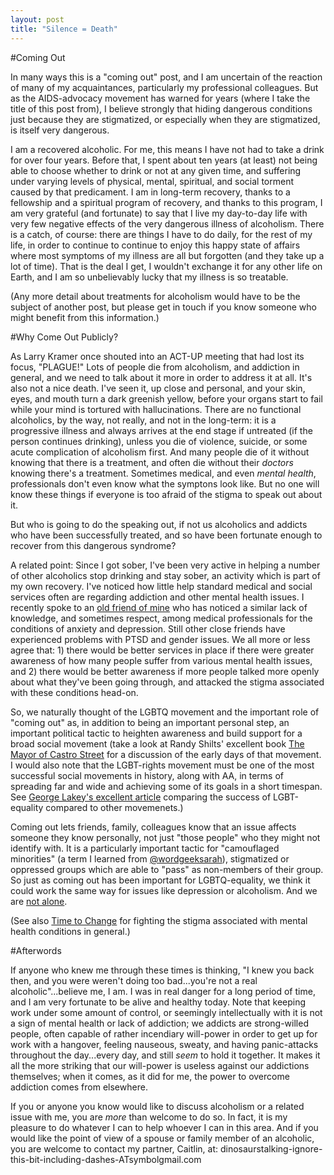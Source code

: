 ```yaml
---
layout: post
title: "Silence = Death"
---
```


#Coming Out

In many ways this is a "coming out" post, and I am uncertain of the reaction of many of my acquaintances, particularly my professional colleagues. But as the AIDS-advocacy movement has warned for years (where I take the title of this post from), I believe strongly that hiding dangerous conditions just because they are stigmatized, or especially when they are stigmatized, is itself very dangerous.

I am a recovered alcoholic. For me, this means I have not had to take a drink for over four years. Before that, I spent about ten years (at least) not being able to choose whether to drink or not at any given time, and suffering under varying levels of physical, mental, spiritual, and social torment caused by that predicament. I am in long-term recovery, thanks to a fellowship and a spiritual program of recovery, and thanks to this program, I am very grateful (and fortunate) to say that I live my day-to-day life with very few negative effects of the very dangerous illness of alcoholism. There is a catch, of course: there are things I have to do daily, for the rest of my life, in order to continue to continue to enjoy this happy state of affairs where most symptoms of my illness are all but forgotten (and they take up a lot of time). That is the deal I get, I wouldn't exchange it for any other life on Earth, and I am so unbelievably lucky that my illness is so treatable.

(Any more detail about treatments for alcoholism would have to be the subject of another post, but please get in touch if you know someone who might benefit from this information.)

#Why Come Out Publicly?

As Larry Kramer once shouted into an ACT-UP meeting that had lost its focus, "PLAGUE!" Lots of people die from alcoholism, and addiction in general, and we need to talk about it more in order to address it at all. It's also not a nice death. I've seen it, up close and personal, and your skin, eyes, and mouth turn a dark greenish yellow, before your organs start to fail while your mind is tortured with hallucinations. There are no functional alcoholics, by the way, not really, and not in the long-term: it is a progressive illness and always arrives at the end stage if untreated (if the person continues drinking), unless you die of violence, suicide, or some acute complication of alcoholism first. And many people die of it without knowing that there is a treatment, and often die without their *doctors* knowing there's a treatment. Sometimes medical, and even *mental health*, professionals don't even know what the symptons look like. But no one will know these things if everyone is too afraid of the stigma to speak out about it.

But who is going to do the speaking out, if not us alcoholics and addicts who have been successfully treated, and so have been fortunate enough to recover from this dangerous syndrome?

A related point: Since I got sober, I've been very active in helping a number of other alcoholics stop drinking and stay sober, an activity which is part of my own recovery. I've noticed how little help standard medical and social services often are regarding addiction and other mental health issues. I recently spoke to an [old friend of mine](https://www.facebook.com/lauren.hall.lew/posts/10100781570308633) who has noticed a similar lack of knowledge, and sometimes respect, among medical professionals for the conditions of anxiety and depression. Still other close friends have experienced problems with PTSD and gender issues. We all more or less agree that: 1) there would be better services in place if there were greater awareness of how many people suffer from various mental health issues, and 2) there would be better awareness if more people talked more openly about what they've been going through, and attacked the stigma associated with these conditions head-on.

So, we naturally thought of the LGBTQ movement and the important role of "coming out" as, in addition to being an important personal step, an important political tactic to heighten awareness and build support for a broad social movement (take a look at Randy Shilts' excellent book [The Mayor of Castro Street](http://books.google.co.uk/books?id=P_2f521UkFIC&dq=The+mayor+of+castro+street&hl=en&sa=X&ei=EWQHU6-YKur07Aa7woGoBQ&redir_esc=y) for a discussion of the early days of that movement. I would also note that the LGBT-rights movement must be one of the most successful social movements in history, along with AA, in terms of spreading far and wide and achieving some of its goals in a short timespan. See [George Lakey's excellent article](http://wagingnonviolence.org/feature/lessons-from-the-lgbt-equality-movement/) comparing the success of LGBT-equality compared to other movemenets.)

Coming out lets friends, family, colleagues know that an issue affects someone they know personally, not just "those people" who they might not identify with. It is a particularly important tactic for "camouflaged minorities" (a term I learned from [@wordgeeksarah](https://twitter.com/wordgeeksarah)), stigmatized or oppressed groups which are able to "pass" as non-members of their group. So just as coming out has been important for LGBTQ-equality, we think it could work the same way for issues like depression or alcoholism. And we are [not alone](http://www.facesandvoicesofrecovery.org/).

(See also [Time to Change](http://www.time-to-change.org.uk/) for fighting the stigma associated with mental health conditions in general.)

#Afterwords

If anyone who knew me through these times is thinking, "I knew you back then, and you were weren't doing too bad...you're not a real alcoholic"...believe me, I am. I was in real danger for a long period of time, and I am very fortunate to be alive and healthy today. Note that keeping work under some amount of control, or seemingly intellectually with it is not a sign of mental health or lack of addiction; we addicts are strong-willed people, often capable of rather incendiary will-power in order to get up for work with a hangover, feeling nauseous, sweaty, and having panic-attacks throughout the day...every day, and still *seem* to hold it together. It makes it all the more striking that our will-power is useless against our addictions themselves; when it comes, as it did for me, the power to overcome addiction comes from elsewhere.

If you or anyone you know would like to discuss alcoholism or a related issue with me, you are *more* than welcome to do so. In fact, it is my pleasure to do whatever I can to help whoever I can in this area. And if you would like the point of view of a spouse or family member of an alcoholic, you are welcome to contact my partner, Caitlin, at: dinosaurstalking-ignore-this-bit-including-dashes-ATsymbolgmail.com